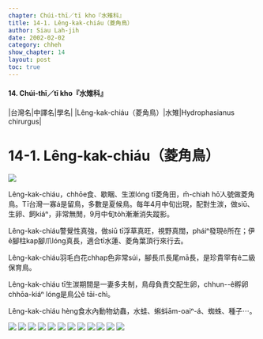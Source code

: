 ```yaml
---
chapter: Chúi-thī／tī kho『水雉科』
title: 14-1. Lêng-kak-chiáu（菱角鳥）
author: Siau Lah-jih
date: 2002-02-02
category: chheh
show_chapter: 14
layout: post
toc: true
---
```


#### 14. Chúi-thī／tī kho『水雉科』

|台灣名|中譯名|學名|
|Lêng-kak-chiáu（菱角鳥）|水雉|Hydrophasianus chirurgus|


# 14-1. Lêng-kak-chiáu（菱角鳥）


![](../too5/14/14-1-1.Lêng-kak-chiáu.jpg)


Lêng-kak-chiáu，chhōe食、歇睏、生湠lóng tī菱角田，m̄-chiah hō͘人號做菱角鳥。Tī台灣一寡á是留鳥，多數是夏候鳥。每年4月中旬出現，配對生湠，做siū、生卵、飼kiáⁿ，非常無閒，9月中旬to̍h漸漸消失蹤影。

Lêng-kak-chiáu警覺性真強，做siū tī浮草真旺，視野真闊，pháiⁿ發現ê所在；伊ê腳柱kap腳爪lóng真長，適合tī水蓮、菱角葉頂行來行去。

Lêng-kak-chiáu羽毛白花chhap色非常súi，腳長爪長尾mā長，是珍貴罕有ê二級保育鳥。

Lêng-kak-chiáu tī生湠期間是一妻多夫制，鳥母負責交配生卵，chhun--ê孵卵chhōa-kiáⁿ lóng是鳥公ê tāi-chì。

Lêng-kak-chiáu hèng食水內動物幼蟲，水蛙、蝌蚪ām-oaiⁿ-á、蜘蛛、種子⋯。



![](../too5/14/14-1-3.Lêng-kak-chiáu.jpg)
![](../too5/14/14-1-2.Lêng-kak-chiáu.jpg)
![](../too5/14/14-1-6.Lêng-kak-chiáu.jpg)
![](../too5/14/14-1-8.Lêng-kak-chiáu.jpg)
![](../too5/14/14-1-9.Lêng-kak-chiáu.jpg)
![](../too5/14/14-1-11.Lêng-kak-chiáu.jpg)
![](../too5/14/14-1-4.Lêng-kak-chiáu.jpg)
![](../too5/14/14-1-5.Lêng-kak-chiáu.jpg)
![](../too5/14/14-1-7.Lêng-kak-chiáu.jpg)
![](../too5/14/14-1-10.Lêng-kak-chiáu.jpg)
![](../too5/14/14-1-12.Lêng-kak-chiáu.jpg)
![](../too5/14/14-1-13.Lêng-kak-chiáu.jpg)

